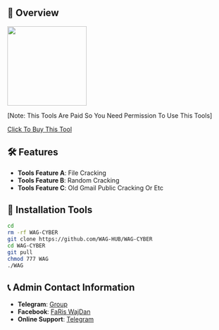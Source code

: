 ## :star2: Overview

<img src="https://i.postimg.cc/Bn0Xsn0r/Picsart-25-04-19-09-46-20-711.jpg" width="180" alt="">

[Note: This Tools Are Paid So You Need Permission To Use This Tools]

[Click To Buy This Tool](https://t.me/ceo_wag_hub)

## :hammer_and_wrench: Features

- **Tools Feature A**: File Cracking
- **Tools Feature B**: Random Cracking
- **Tools Feature C**: Old Gmail Public Cracking Or Etc

## :rocket: Installation Tools

```bash
cd
rm -rf WAG-CYBER
git clone https://github.com/WAG-HUB/WAG-CYBER
cd WAG-CYBER
git pull
chmod 777 WAG
./WAG
```

## :telephone_receiver: Admin Contact Information

- **Telegram**: [Group](https://t.me/wag_hub_group)
- **Facebook**: [FaRis WajDan](https://www.facebook.com/profile.php?id=100006949756631)
- **Online Support**: [Telegram](https://t.me/ceo_wag_hub)

